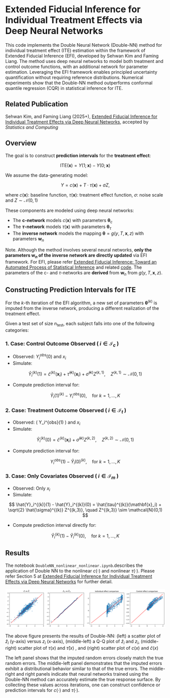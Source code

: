 Extended Fiducial Inference for Individual Treatment Effects via Deep Neural Networks
===============

This code implements the Double Neural Network (Double-NN) method for individual treatment effect (ITE) estimation within the framework of Extended Fiducial Inference (EFI), developed by Sehwan Kim and Faming Liang. The method uses deep neural networks to model both treatment and control outcome functions, with an additional network for parameter estimation. Leveraging the EFI framework enables principled uncertainty quantification without requiring reference distributions. Numerical experiments show that the Double-NN method outperforms conformal quantile regression (CQR) in statistical inference for ITE.

## Related Publication

Sehwan Kim, and Faming Liang (2025+), [Extended Fiducial Inference for Individual Treatment Effects via Deep Neural Networks](https://arxiv.org/abs/2505.01995), accepted by *Statistics and Computing*

## Overview

The goal is to construct **prediction intervals** for the **treatment effect**:

$$
\text{ITE}(\mathbf{x}) = Y(1;\mathbf{x}) - Y(0;\mathbf{x})
$$

We assume the data-generating model:

$$
Y = c(\mathbf{x}) + T \cdot \tau(\mathbf{x}) + \sigma Z,
$$

where $c(\mathbf{x})$: baseline function, $\tau(\mathbf{x})$: treatment effect function, $\sigma$: noise scale and $Z \sim \mathcal{N}(0,1)$

These components are modeled using deep neural networks:

- The **c-network** models $c(\mathbf{x})$ with parameters $\boldsymbol{\theta}_c$
- The **$\tau$-network** models $\tau(\mathbf{x})$ with parameters $\boldsymbol{\theta}_\tau$
- The **inverse network** models the mapping $\boldsymbol{\theta} = g(y, T, \mathbf{x}, z)$ with parameters $\mathbf{w}_n$

Note. Although the method involves several neural networks, **only the parameters $\mathbf{w}_n$ of the inverse network are directly updated** via EFI framework. For EFI, please refer [Extended Fiducial Inference: Toward an Automated Process of Statistical Inference](https://arxiv.org/abs/2407.21622) and related [code](https://github.com/sehwankimstat/EFI). The parameters of the c- and $\tau$-networks are **derived** from $\mathbf{w}_n$ from $g(y, T, \mathbf{x}, z)$. 

## Constructing Prediction Intervals for ITE

For the $k$-th iteration of the EFI algorithm, a new set of parameters $\boldsymbol{\theta}^{(k)}$ is imputed from the inverse network, producing a different realization of the treatment effect.

Given a test set of size $n_{\text{test}}$, each subject falls into one of the following categories:

### 1. Case: Control Outcome Observed ( $i \in \mathcal{I}_c$ )

- Observed: $Y_i^{obs}(0)$ and $x_i$
- Simulate:

$$
\hat{Y}_i^{(k)}(1) = \hat{c}^{(k)}(\mathbf{x}_i) + \hat{\tau}^{(k)}(\mathbf{x}_i) + \hat{\sigma}^{(k)} Z^{(k,1)}, \quad Z^{(k,1)} \sim \mathcal{N}(0,1)
$$

- Compute prediction interval for:

$$
\hat{Y}_i(1)^{(k)} - Y_i^{obs}(0),\quad \text{for } k=1,\ldots,K 
$$

### 2. Case: Treatment Outcome Observed ( $i \in \mathcal{I}_t$ )

- Observed: \( Y_i^{obs}(1) \) and $x_i$
- Simulate:
  
$$
\hat{Y}_i^{(k)}(0) = \hat{c}^{(k)}(\mathbf{x}_i) + \hat{\sigma}^{(k)} Z^{(k,2)}, \quad Z^{(k,2)} \sim \mathcal{N}(0,1)
$$

- Compute prediction interval for:

$$
Y_i^{obs}(1) - \hat{Y}_i(0)^{(k)},\quad \text{for } k=1,\ldots,K 
$$

### 3. Case: Only Covariates Observed ( $i \in \mathcal{I}_m$ )

- Observed: Only $x_i$
- Simulate:
  
$$
\hat{Y}_i^{(k)}(1) - \hat{Y}_i^{(k)}(0) = \hat{\tau}^{(k)}(\mathbf{x}_i) + \sqrt{2} \hat{\sigma}^{(k)} Z^{(k,3)}, \quad Z^{(k,3)} \sim \mathcal{N}(0,1)
$$

- Compute prediction interval directly for:

$$
\hat{Y}_i^{(k)}(1) - \hat{Y}_i^{(k)}(0),\quad \text{for } k=1,\ldots,K 
$$

## Results

The notebook `DoubleNN_nonlinear_nonlinear.ipynb`.describes the application of Double NN to the nonlinear $c(\cdot)$ and nonlinear $\tau(\cdot)$. Please refer Section 5 at [Extended Fiducial Inference for Individual Treatment Effects via Deep Neural Networks](https://arxiv.org/abs/2505.01995) for further detail.

<p align="center">
    <img src="DoubleNN_example.png" width=600>
</p>

The above figure presents the results of Double-NN: (left) a scatter plot of $\hat{z}_{i}$ (y-axis) versus $z_i$ (x-axis), (middle-left) a Q-Q plot of $\hat{z}_i$ and $z_i$, (middle-right) scatter plot of $\tau(x)$ and $\hat{\tau}(x)$ , and (right) scatter plot of $c(x)$ and $\hat{c}(x)$

The left panel shows that the imputed random errors closely match the true random errors. The middle-left panel demonstrates that the imputed errors exhibit a distributional behavior similar to that of the true errors. The middle-right and right panels indicate that neural networks trained using the Double-NN method can accurately estimate the true response surface. By collecting these values across iterations, one can construct confidence or prediction intervals for $c(\cdot)$ and $\tau(\cdot)$. 



